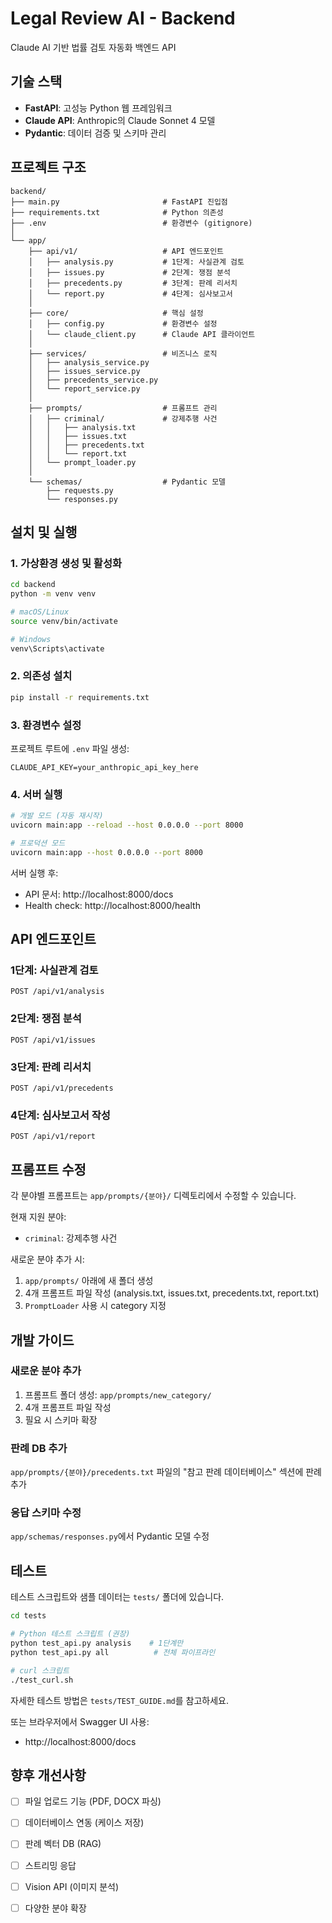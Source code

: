 # Legal Review AI - Backend

Claude AI 기반 법률 검토 자동화 백엔드 API

## 기술 스택

- **FastAPI**: 고성능 Python 웹 프레임워크
- **Claude API**: Anthropic의 Claude Sonnet 4 모델
- **Pydantic**: 데이터 검증 및 스키마 관리

## 프로젝트 구조

```
backend/
├── main.py                       # FastAPI 진입점
├── requirements.txt              # Python 의존성
├── .env                          # 환경변수 (gitignore)
│
└── app/
    ├── api/v1/                   # API 엔드포인트
    │   ├── analysis.py           # 1단계: 사실관계 검토
    │   ├── issues.py             # 2단계: 쟁점 분석
    │   ├── precedents.py         # 3단계: 판례 리서치
    │   └── report.py             # 4단계: 심사보고서
    │
    ├── core/                     # 핵심 설정
    │   ├── config.py             # 환경변수 설정
    │   └── claude_client.py      # Claude API 클라이언트
    │
    ├── services/                 # 비즈니스 로직
    │   ├── analysis_service.py
    │   ├── issues_service.py
    │   ├── precedents_service.py
    │   └── report_service.py
    │
    ├── prompts/                  # 프롬프트 관리
    │   ├── criminal/             # 강제추행 사건
    │   │   ├── analysis.txt
    │   │   ├── issues.txt
    │   │   ├── precedents.txt
    │   │   └── report.txt
    │   └── prompt_loader.py
    │
    └── schemas/                  # Pydantic 모델
        ├── requests.py
        └── responses.py
```

## 설치 및 실행

### 1. 가상환경 생성 및 활성화

```bash
cd backend
python -m venv venv

# macOS/Linux
source venv/bin/activate

# Windows
venv\Scripts\activate
```

### 2. 의존성 설치

```bash
pip install -r requirements.txt
```

### 3. 환경변수 설정

프로젝트 루트에 `.env` 파일 생성:

```env
CLAUDE_API_KEY=your_anthropic_api_key_here
```

### 4. 서버 실행

```bash
# 개발 모드 (자동 재시작)
uvicorn main:app --reload --host 0.0.0.0 --port 8000

# 프로덕션 모드
uvicorn main:app --host 0.0.0.0 --port 8000
```

서버 실행 후:
- API 문서: http://localhost:8000/docs
- Health check: http://localhost:8000/health

## API 엔드포인트

### 1단계: 사실관계 검토
```
POST /api/v1/analysis
```

### 2단계: 쟁점 분석
```
POST /api/v1/issues
```

### 3단계: 판례 리서치
```
POST /api/v1/precedents
```

### 4단계: 심사보고서 작성
```
POST /api/v1/report
```

## 프롬프트 수정

각 분야별 프롬프트는 `app/prompts/{분야}/` 디렉토리에서 수정할 수 있습니다.

현재 지원 분야:
- `criminal`: 강제추행 사건

새로운 분야 추가 시:
1. `app/prompts/` 아래에 새 폴더 생성
2. 4개 프롬프트 파일 작성 (analysis.txt, issues.txt, precedents.txt, report.txt)
3. `PromptLoader` 사용 시 category 지정

## 개발 가이드

### 새로운 분야 추가

1. 프롬프트 폴더 생성: `app/prompts/new_category/`
2. 4개 프롬프트 파일 작성
3. 필요 시 스키마 확장

### 판례 DB 추가

`app/prompts/{분야}/precedents.txt` 파일의 "참고 판례 데이터베이스" 섹션에 판례 추가

### 응답 스키마 수정

`app/schemas/responses.py`에서 Pydantic 모델 수정

## 테스트

테스트 스크립트와 샘플 데이터는 `tests/` 폴더에 있습니다.

```bash
cd tests

# Python 테스트 스크립트 (권장)
python test_api.py analysis    # 1단계만
python test_api.py all          # 전체 파이프라인

# curl 스크립트
./test_curl.sh
```

자세한 테스트 방법은 `tests/TEST_GUIDE.md`를 참고하세요.

또는 브라우저에서 Swagger UI 사용:
- http://localhost:8000/docs


## 향후 개선사항

- [ ] 파일 업로드 기능 (PDF, DOCX 파싱)
- [ ] 데이터베이스 연동 (케이스 저장)
- [ ] 판례 벡터 DB (RAG)
- [ ] 스트리밍 응답
- [ ] Vision API (이미지 분석)
- [ ] 다양한 분야 확장

